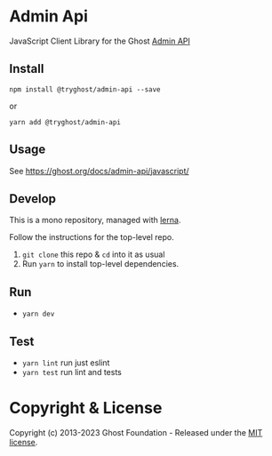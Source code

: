 # Admin Api

JavaScript Client Library for the Ghost [Admin API](https://ghost.org/docs/admin-api/)

## Install

`npm install @tryghost/admin-api --save`

or

`yarn add @tryghost/admin-api`


## Usage

See https://ghost.org/docs/admin-api/javascript/


## Develop

This is a mono repository, managed with [lerna](https://lerna.js.org/).

Follow the instructions for the top-level repo.
1. `git clone` this repo & `cd` into it as usual
2. Run `yarn` to install top-level dependencies.


## Run

- `yarn dev`


## Test

- `yarn lint` run just eslint
- `yarn test` run lint and tests




# Copyright & License

Copyright (c) 2013-2023 Ghost Foundation - Released under the [MIT license](LICENSE).
